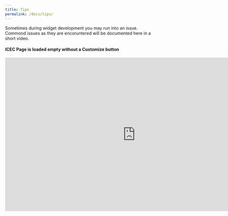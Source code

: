 ```yaml
---
title: Tips
permalink: /docs/tips/
---
```


<a name="top"/>

Sometimes during widget development you may run into an issue.  Commond issues as they are encoruntered will be documented here in a short video.

#### ICEC Page is loaded empty without a Customize button
<iframe width="853" height="505" src="https://www.youtube.com/embed/2yj6M8qs7U8" frameborder="0" allow="autoplay; encrypted-media" allowfullscreen></iframe>
